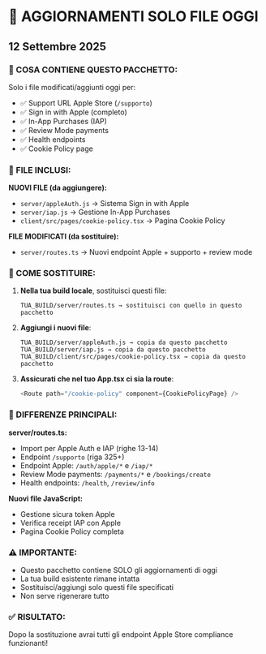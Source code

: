 # 📁 AGGIORNAMENTI SOLO FILE OGGI
## 12 Settembre 2025

### 🎯 COSA CONTIENE QUESTO PACCHETTO:
Solo i file modificati/aggiunti oggi per:
- ✅ Support URL Apple Store (`/supporto`)
- ✅ Sign in with Apple (completo)
- ✅ In-App Purchases (IAP)
- ✅ Review Mode payments 
- ✅ Health endpoints
- ✅ Cookie Policy page

### 📂 FILE INCLUSI:

**NUOVI FILE (da aggiungere):**
- `server/appleAuth.js` → Sistema Sign in with Apple
- `server/iap.js` → Gestione In-App Purchases
- `client/src/pages/cookie-policy.tsx` → Pagina Cookie Policy

**FILE MODIFICATI (da sostituire):**
- `server/routes.ts` → Nuovi endpoint Apple + supporto + review mode

### 🔄 COME SOSTITUIRE:

1. **Nella tua build locale**, sostituisci questi file:
   ```
   TUA_BUILD/server/routes.ts → sostituisci con quello in questo pacchetto
   ```

2. **Aggiungi i nuovi file**:
   ```
   TUA_BUILD/server/appleAuth.js → copia da questo pacchetto
   TUA_BUILD/server/iap.js → copia da questo pacchetto
   TUA_BUILD/client/src/pages/cookie-policy.tsx → copia da questo pacchetto
   ```

3. **Assicurati che nel tuo App.tsx ci sia la route**:
   ```typescript
   <Route path="/cookie-policy" component={CookiePolicyPage} />
   ```

### 🔧 DIFFERENZE PRINCIPALI:

**server/routes.ts:**
- Import per Apple Auth e IAP (righe 13-14)
- Endpoint `/supporto` (riga 325+)
- Endpoint Apple: `/auth/apple/*` e `/iap/*`
- Review Mode payments: `/payments/*` e `/bookings/create`
- Health endpoints: `/health`, `/review/info`

**Nuovi file JavaScript:**
- Gestione sicura token Apple
- Verifica receipt IAP con Apple
- Pagina Cookie Policy completa

### ⚠️ IMPORTANTE:
- Questo pacchetto contiene SOLO gli aggiornamenti di oggi
- La tua build esistente rimane intatta
- Sostituisci/aggiungi solo questi file specificati
- Non serve rigenerare tutto

### ✅ RISULTATO:
Dopo la sostituzione avrai tutti gli endpoint Apple Store compliance funzionanti!